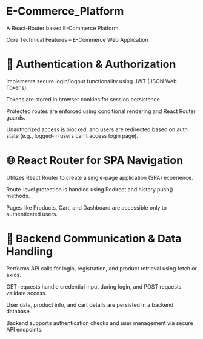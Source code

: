 # E-Commerce_Platform
A React-Router based E-Commerce Platform

 Core Technical Features – E-Commerce Web Application
# 🔐 Authentication & Authorization

  Implements secure login/logout functionality using JWT (JSON Web Tokens).

  Tokens are stored in browser cookies for session persistence.

  Protected routes are enforced using conditional rendering and React Router guards.

  Unauthorized access is blocked, and users are redirected based on auth state (e.g., logged-in users can’t access login page).

# 🌐 React Router for SPA Navigation

  Utilizes React Router to create a single-page application (SPA) experience.

  Route-level protection is handled using Redirect and history.push() methods.

  Pages like Products, Cart, and Dashboard are accessible only to authenticated users.

# 📡 Backend Communication & Data Handling

  Performs API calls for login, registration, and product retrieval using fetch or axios.

  GET requests handle credential input during login, and POST requests validate access.

  User data, product info, and cart details are persisted in a backend database.

  Backend supports authentication checks and user management via secure API endpoints.

